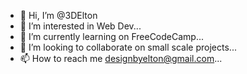 - 👋 Hi, I’m @3DElton
- 👀 I’m interested in Web Dev...
- 🌱 I’m currently learning on FreeCodeCamp...
- 💞️ I’m looking to collaborate on small scale projects...
- 📫 How to reach me designbyelton@gmail.com...
